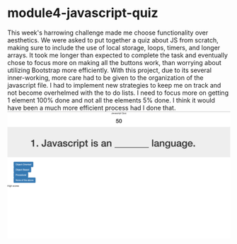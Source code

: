 # module4-javascript-quiz
This week's harrowing challenge made me choose functionality over aesthetics. We were asked to put together a quiz about JS from scratch, making sure to include 
the use of local storage, loops, timers, and longer arrays.
It took me longer than expected to complete the task and eventually chose to focus more on making all the buttons work, than worrying about utilizing Bootstrap more efficiently.
With this project, due to its several inner-working, more care had to be given to the organization of the javascript file. I had to implement new strategies to keep me on track
and not become overhelmed with the to do lists. I need to focus more on getting 1 element 100% done and not all the elements 5% done. I think it would have been a much more 
efficient process had I done that. 
![my screenshot](./myscreenshot.png)
